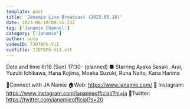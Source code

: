 ```yaml
---
template: post
title: 'Janamie Live Broadcast (2023.06.18)'
date: 2023-06-18T09:55:23Z
tag: ['Janamie Channel']
category: ['Janamie']
author: auto 
videoID: 7JDT9Pk-ViI
subTitle: 7JDT9Pk-ViI.vtt
---
```

Date and time 6/18 (Sun) 17:30- (planned)
■ Starring Ayaka Sasaki, Arai, Yuzuki Ichikawa, Hana Kojima, Moeka Suzuki, Runa Naito, Kana Harima

🌸Connect with JA Namie
🏠Web: https://www.janamie.com/
📸 Instagram: https://www.instagram.com/janamieofficial/?hl=ja
📱Twitter: https://twitter.com/janamieofficial?s=20